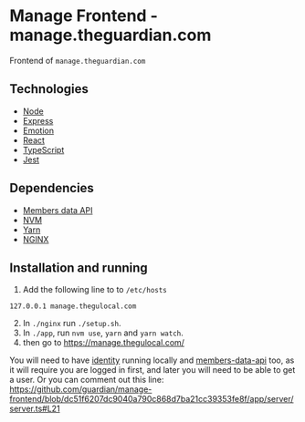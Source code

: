 # Manage Frontend - manage.theguardian.com

Frontend of `manage.theguardian.com`

## Technologies

- [Node](https://nodejs.org/en/)
- [Express](https://expressjs.com/)
- [Emotion](https://emotion.sh)
- [React](https://reactjs.org/)
- [TypeScript](https://www.typescriptlang.org)
- [Jest](https://facebook.github.io/jest/)

## Dependencies

- [Members data API](https://github.com/guardian/members-data-api)
- [NVM](https://github.com/creationix/nvm)
- [Yarn](https://yarnpkg.com/lang/en/)
- [NGINX](https://www.nginx.com)

## Installation and running

1.  Add the following line to to `/etc/hosts`

```
127.0.0.1 manage.thegulocal.com
```

2.  In `./nginx` run `./setup.sh`.
3.  In `./app`, run `nvm use`, `yarn` and `yarn watch`.
4.  then go to https://manage.thegulocal.com/

You will need to have [identity](https://github.com/guardian/identity) running locally and [members-data-api](https://github.com/guardian/members-data-api) too, as it will require you are logged in first, and later you will need to be able to get a user.
Or you can comment out this line: https://github.com/guardian/manage-frontend/blob/dc51f6207dc9040a790c868d7ba21cc39353fe8f/app/server/server.ts#L21
